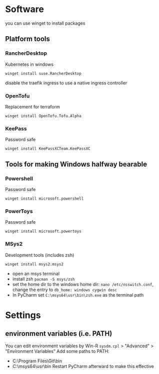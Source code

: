 # Software
you can use winget to install packages

## Platform tools
### RancherDesktop
Kubernetes in windows
```shell
winget install suse.RancherDesktop
```
disable the traefik ingress to use a native ingress controller

### OpenTofu
Replacement for terraform
```shell
winget install OpenTofu.Tofu.Alpha
```

### KeePass
Password safe
```shell
winget install KeePassXCTeam.KeePassXC
```

## Tools for making Windows halfway bearable
### Powershell
Password safe
```shell
winget install microsoft.powershell
```

### PowerToys
Password safe
```shell
winget install microsoft.powertoys
```

### MSys2
Development tools (includes zsh)
```shell
winget install msys2.msys2
```
* open an msys terminal
* install zsh `pacman -S msys/zsh`
* set the home dir to the windows home dir: `nano /etc/nsswitch.conf`, change the entry to `db_home: windows cygwin desc` 
* In PyCharm set `C:\msys64\usr\bin\zsh.exe` as the terminal path

# Settings
## environment variables (i.e. PATH)
You can edit environment variables by Win-R `sysdm.cpl` > "Advanced" > "Environment Variables"
Add some paths to PATH:
* C:\Program Files\Git\bin
* C:\msys64\usr\bin
Restart PyCharm afterward to make this effective
